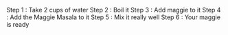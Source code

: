Step 1 :
Take 2 cups of water
Step 2 :
Boil it 
Step 3 :
Add maggie to it
Step 4 :
Add the Maggie Masala to it 
Step 5 :
Mix it really well 
Step 6 : 
Your maggie is ready 